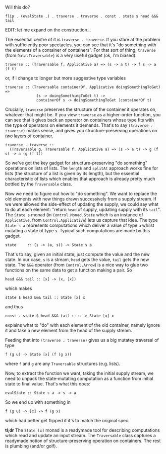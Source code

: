 Will this do?

    flip . (evalState .) . traverse . traverse . const . state $ head &&& tail

EDIT: let me expand on the construction...

The essential centre of it is `traverse . traverse`. If you stare at the problem with sufficiently poor spectacles, you can see that it's "do something with the elements of a container of containers". For that sort of thing, `traverse` (from `Data.Traversable`) is a very useful gadget (ok, I'm biased).

    traverse :: (Traversable f, Applicative a) => (s -> a t) -> f s -> a (f t)

or, if I change to longer but more suggestive type variables

    traverse :: (Traversable containerOf, Applicative doingSomethingToGet) =>
                  (s -> doingSomethingToGet t) ->
                  containerOf s -> doingSomethingToGet (containerOf t)

Crucially, `traverse` preserves the structure of the container it operates on, whatever that might be. If you view `traverse` as a higher-order function, you can see that it gives back an operator on containers whose type fits with the type of operators on elements it demands. That's to say `(traverse . traverse)` makes sense, and gives you structure-preserving operations on *two* layers of container.

    traverse . traverse ::
      (Traversable g, Traversable f, Applicative a) => (s -> a t) -> g (f s) -> a (g (f t))

So we've got the key gadget for structure-preserving "do something" operations on lists of lists. The `length` and `splitAt` approach works fine for lists (the structure of a list is given by its length), but the essential characteristic of lists which enables that approach is already pretty much bottled by the `Traversable` class.

Now we need to figure out how to "do something". We want to replace the old elements with new things drawn successively from a supply stream. If we were allowed the side-effect of updating the supply, we could say what to do at each element: "return `head` of supply, updating supply with its `tail`". The `State s` monad (in `Control.Monad.State` which is an instance of `Applicative`, from `Control.Applicative`) lets us capture that idea. The type `State s a` represents computations which deliver a value of type `a` whilst mutating a state of type `s`. Typical such computations are made by this gadget.

    state     :: (s -> (a, s)) -> State s a

That's to say, given an initial state, just compute the value and the new state. In our case, `s` is a stream, `head` gets the value, `tail` gets the new state. The `&&&` operator (from `Control.Arrow`) is a nice way to glue two functions on the same data to get a function making a pair. So

    head &&& tail :: [x] -> (x, [x])

which makes

    state $ head &&& tail :: State [x] x

and thus

    const . state $ head &&& tail :: u -> State [x] x

explains what to "do" with each element of the old container, namely ignore it and take a new element from the head of the supply stream.

Feeding that into `(traverse . traverse)` gives us a big mutatey traversal of type

    f (g u) -> State [x] (f (g x))

where `f` and `g` are any `Traversable` structures (e.g. lists).

Now, to extract the function we want, taking the initial supply stream, we need to unpack the state-mutating computation as a function from initial state to final value. That's what this does:

    evalState :: State s a -> s -> a

So we end up with something in

    f (g u) -> [x] -> f (g x)

which had better get flipped if it's to match the original spec.

**tl;dr** The `State [x]` monad is a readymade tool for describing computations which read and update an input stream. The `Traversable` class captures a readymade notion of structure-preserving operation on containers. The rest is plumbing (and/or golf).
